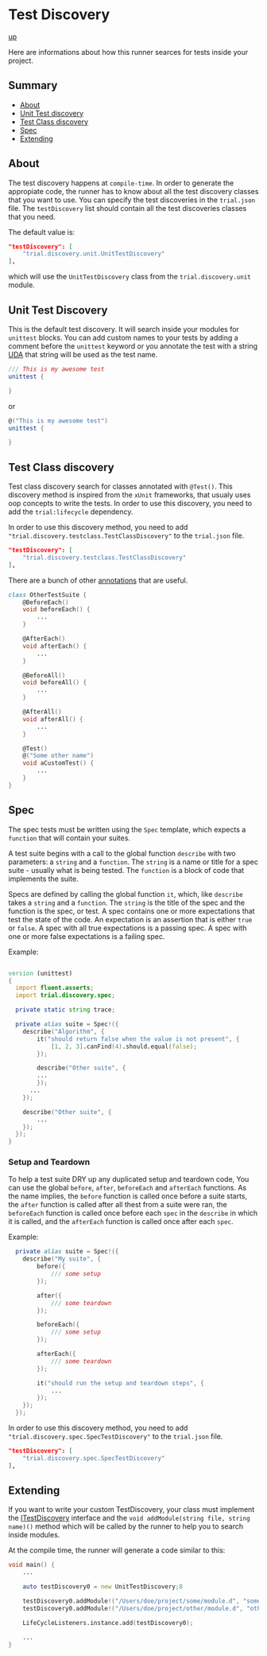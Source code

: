 # Test Discovery

[up](../README.md)

Here are informations about how this runner searces for tests inside your project.

## Summary

  - [About](#about)
  - [Unit Test discovery](#unit-test-discovery)
  - [Test Class discovery](#test-class-discovery)
  - [Spec](#spec)
  - [Extending](#extending)

## About

The test discovery happens at `compile-time`. In order to generate the appropiate code, the
runner has to know about all the test discovery classes that you want to use. You can specify the test discoveries
in the `trial.json` file. The `testDiscovery` list should contain all the test discoveries classes that you need.

The default value is:

```json
"testDiscovery": [
    "trial.discovery.unit.UnitTestDiscovery"
],
```

which will use the `UnitTestDiscovery` class from the `trial.discovery.unit` module.

## Unit Test Discovery

This is the default test discovery. It will search inside your modules for `unittest` blocks. You can add custom names
to your tests by adding a comment before the `unittest` keyword or you annotate
the test with a string [UDA](http://dlang.org/spec/attribute.html#uda) that string will be used as the test name.

```d
/// This is my awesome test
unittest {

}
```

or

```d
@("This is my awesome test")
unittest {

}
```

## Test Class discovery

Test class discovery search for classes annotated with `@Test()`. This discovery method is inspired from the `xUnit` frameworks, that usualy uses oop concepts to write the tests. In order to use this discovery, you need to add the `trial:lifecycle` dependency.

In order to use this discovery method, you need to add `"trial.discovery.testclass.TestClassDiscovery"` to the `trial.json` file.

```json
"testDiscovery": [
    "trial.discovery.testclass.TestClassDiscovery"
],
```

There are a bunch of other [annotations](http://trial.szabobogdan.com/api/trial/discovery/testclass.html) that are useful.

```d
class OtherTestSuite {
    @BeforeEach()
    void beforeEach() {
        ...
    }

    @AfterEach()
    void afterEach() {
        ...
    }

    @BeforeAll()
    void beforeAll() {
        ...
    }

    @AfterAll()
    void afterAll() {
        ...
    }

    @Test()
    @("Some other name")
    void aCustomTest() {
        ...
    }
}
```

## Spec

The spec tests must be written using the `Spec` template, which expects a `function` that will contain your suites.

A test suite begins with a call to the global function `describe` with two parameters: a `string` and a `function`. The `string`
is a name or title for a spec suite - usually what is being tested. The `function` is a block of code that implements the suite.

Specs are defined by calling the global function `it`, which, like `describe` takes a `string` and a `function`. The `string` is the title of the spec and the function is the spec, or test. A spec contains one or more expectations that test the state of the code. An expectation is an assertion that is either `true` or `false`. A spec with all true expectations is a passing spec. A spec with one or more false expectations is a failing spec.

Example:
```d

version (unittest)
{
  import fluent.asserts;
  import trial.discovery.spec;

  private static string trace;

  private alias suite = Spec!({
    describe("Algorithm", {
        it("should return false when the value is not present", {
            [1, 2, 3].canFind(4).should.equal(false);
        });

        describe("Other suite", {
        ...
        });
      ...
    });

    describe("Other suite", {
        ...
    });
  });
}
```

### Setup and Teardown

To help a test suite DRY up any duplicated setup and teardown code, You can use the global `before`, `after`, `beforeEach` and
`afterEach` functions. As the name implies, the `before` function is called once before a suite starts, the `after` function is called after all thest from a suite were ran, the `beforeEach` function is called once before each `spec` in the `describe` in which it is called, and the `afterEach` function is called once after each `spec`.

Example:
```d
  private alias suite = Spec!({
    describe("My suite", {
        before({
            /// some setup
        });

        after({
            /// some teardown
        });

        beforeEach({
            /// some setup
        });

        afterEach({
            /// some teardown
        });

        it("should run the setup and teardown steps", {
            ...
        });
    });
  });
```

In order to use this discovery method, you need to add `"trial.discovery.spec.SpecTestDiscovery"` to the `trial.json` file.

```json
"testDiscovery": [
    "trial.discovery.spec.SpecTestDiscovery"
],
```

## Extending

If you want to write your custom TestDiscovery, your class must implement
the [ITestDiscovery](http://trial.szabobogdan.com/api/trial/interfaces/ITestDiscovery.html) interface and
the `void addModule(string file, string name)()` method which will be called by the runner to help you to search inside modules.

At the compile time, the runner will generate a code similar to this:

```d
void main() {
    ...

    auto testDiscovery0 = new UnitTestDiscovery;8

    testDiscovery0.addModule!("/Users/doe/project/some/module.d", "some.module");
    testDiscovery0.addModule!("/Users/doe/project/other/module.d", "other.module");

    LifeCycleListeners.instance.add(testDiscovery0);

    ...
}

```
